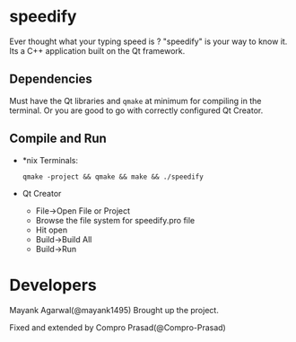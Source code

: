 # speedify
Ever thought what your typing speed is ?  "speedify" is your way to know it. Its a C++ application built on the Qt framework.

## Dependencies
Must have the Qt libraries and `qmake` at minimum for compiling in the terminal.
Or you are good to go with correctly configured Qt Creator.

## Compile and Run
- \*nix Terminals:

      qmake -project && qmake && make && ./speedify

- Qt Creator

  - File->Open File or Project
  - Browse the file system for speedify.pro file
  - Hit open
  - Build->Build All
  - Build->Run

# Developers
Mayank Agarwal(@mayank1495) Brought up the project.

Fixed and extended by Compro Prasad(@Compro-Prasad)
